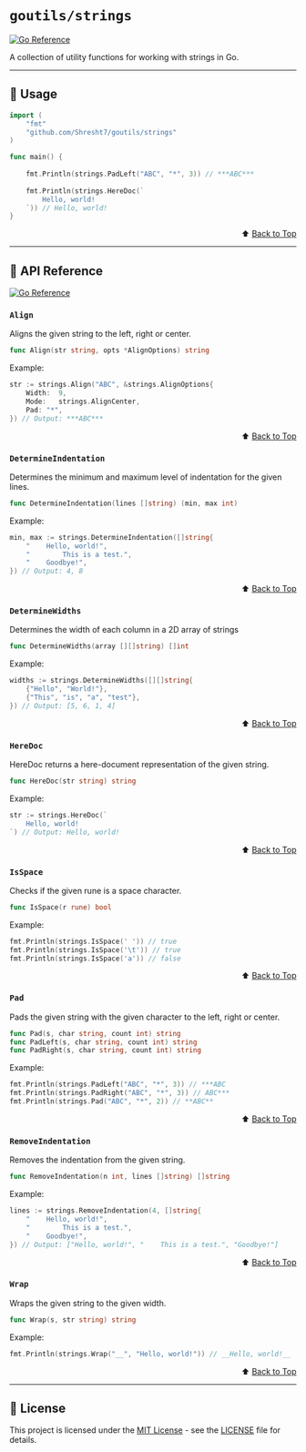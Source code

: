 # `goutils/strings`

[![Go Reference](https://pkg.go.dev/badge/x/Shresht7/goutils/strings.svg)](https://pkg.go.dev/x/Shresht7/goutils/strings)

A collection of utility functions for working with strings in Go.

---

## 📖 Usage

```go
import (
    "fmt"
    "github.com/Shresht7/goutils/strings"
)

func main() {
    
    fmt.Println(strings.PadLeft("ABC", "*", 3)) // ***ABC***
    
    fmt.Println(strings.HereDoc(`
        Hello, world!
    `)) // Hello, world!
}
```

<div align="right">

⬆️ [Back to Top][top]

</div>

---

## 📘 API Reference

[![Go Reference](https://pkg.go.dev/badge/x/Shresht7/goutils/strings.svg)](https://pkg.go.dev/x/Shresht7/goutils/strings)

### `Align`

Aligns the given string to the left, right or center.

```go
func Align(str string, opts *AlignOptions) string
```

Example:

```go
str := strings.Align("ABC", &strings.AlignOptions{
    Width:  9,
    Mode:   strings.AlignCenter,
    Pad: "*",
}) // Output: ***ABC***
```

<div align="right">

⬆️ [Back to Top][top]

</div>

### `DetermineIndentation`

Determines the minimum and maximum level of indentation for the given lines.

```go
func DetermineIndentation(lines []string) (min, max int)
```

Example:

```go
min, max := strings.DetermineIndentation([]string{
    "    Hello, world!",
    "        This is a test.",
    "    Goodbye!",
}) // Output: 4, 8
```

<div align="right">

⬆️ [Back to Top][top]

</div>

### `DetermineWidths`

Determines the width of each column in a 2D array of strings

```go
func DetermineWidths(array [][]string) []int
```

Example:

```go
widths := strings.DetermineWidths([][]string{
    {"Hello", "World!"},
    {"This", "is", "a", "test"},
}) // Output: [5, 6, 1, 4]
```

<div align="right">

⬆️ [Back to Top][top]

</div>

### `HereDoc`

HereDoc returns a here-document representation of the given string.

```go
func HereDoc(str string) string
```

Example:

```go
str := strings.HereDoc(`
    Hello, world!
`) // Output: Hello, world!
```

<div align="right">

⬆️ [Back to Top][top]

</div>

### `IsSpace`

Checks if the given rune is a space character.

```go
func IsSpace(r rune) bool
```

Example:

```go
fmt.Println(strings.IsSpace(' ')) // true
fmt.Println(strings.IsSpace('\t')) // true
fmt.Println(strings.IsSpace('a')) // false
```

<div align="right">

⬆️ [Back to Top][top]

</div>

### `Pad`

Pads the given string with the given character to the left, right or center.

```go
func Pad(s, char string, count int) string
func PadLeft(s, char string, count int) string
func PadRight(s, char string, count int) string
```

Example:

```go
fmt.Println(strings.PadLeft("ABC", "*", 3)) // ***ABC
fmt.Println(strings.PadRight("ABC", "*", 3)) // ABC***
fmt.Println(strings.Pad("ABC", "*", 2)) // **ABC**
```

<div align="right">

⬆️ [Back to Top][top]

</div>

### `RemoveIndentation`

Removes the indentation from the given string.

```go
func RemoveIndentation(n int, lines []string) []string
```

Example:

```go
lines := strings.RemoveIndentation(4, []string{
    "    Hello, world!",
    "        This is a test.",
    "    Goodbye!",
}) // Output: ["Hello, world!", "    This is a test.", "Goodbye!"]
```

<div align="right">

⬆️ [Back to Top][top]

</div>

### `Wrap`

Wraps the given string to the given width.

```go
func Wrap(s, str string) string
```

Example:

```go
fmt.Println(strings.Wrap("__", "Hello, world!")) // __Hello, world!__
```

<div align="right">

⬆️ [Back to Top][top]

</div>

---

## 📑 License

This project is licensed under the [MIT License](../LICENSE) - see the [LICENSE](../LICENSE) file for details.



<!-- LINKS -->

[top]: #goutils/strings
